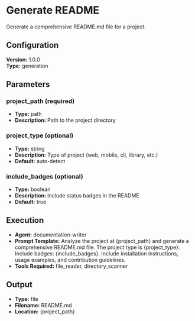 # Generate README

Generate a comprehensive README.md file for a project.

## Configuration

**Version:** 1.0.0  
**Type:** generation

## Parameters

### project_path (required)
- **Type:** path
- **Description:** Path to the project directory

### project_type (optional)
- **Type:** string
- **Description:** Type of project (web, mobile, cli, library, etc.)
- **Default:** auto-detect

### include_badges (optional)
- **Type:** boolean
- **Description:** Include status badges in the README
- **Default:** true

## Execution

- **Agent:** documentation-writer
- **Prompt Template:** Analyze the project at {project_path} and generate a comprehensive README.md file. The project type is {project_type}. Include badges: {include_badges}. Include installation instructions, usage examples, and contribution guidelines.
- **Tools Required:** file_reader, directory_scanner

## Output

- **Type:** file
- **Filename:** README.md
- **Location:** {project_path}